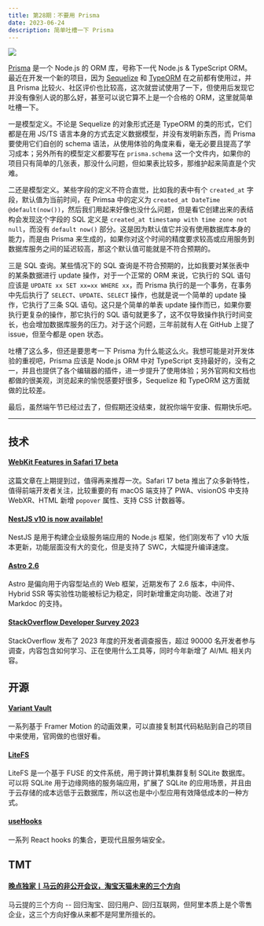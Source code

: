 ```yaml
---
title: 第28期：不要用 Prisma
date: 2023-06-24
description: 简单吐槽一下 Prisma
---
```


![](/static/weekly/issue-26-cover.jpg)

[Prisma](https://prisma.io) 是一个 Node.js 的 ORM 库，号称下一代 Node.js & TypeScript ORM。最近在开发一个新的项目，因为 [Sequelize](https://sequelize.org) 和 [TypeORM](https://typeorm.io) 在之前都有使用过，并且 Prisma 比较火、社区评价也比较高，这次就尝试使用了一下，但使用后发现它并没有像别人说的那么好，甚至可以说它算不上是一个合格的 ORM，这里就简单吐槽一下。

一是模型定义。不论是 Sequelize 的对象形式还是 TypeORM 的类的形式，它们都是在用 JS/TS 语言本身的方式去定义数据模型，并没有发明新东西，而 Prisma 要使用它们自创的 schema 语法，从使用体验的角度来看，毫无必要且提高了学习成本；另外所有的模型定义都要写在 `prisma.schema` 这一个文件内，如果你的项目只有简单的几张表，那没什么问题，但如果表比较多，那维护起来简直是个灾难。

二还是模型定义。某些字段的定义不符合直觉，比如我的表中有个 `created_at` 字段，默认值为当前时间，在 Primsa 中的定义为 `created_at DateTime @default(now())`，然后我们用起来好像也没什么问题，但是看它创建出来的表结构会发现这个字段的 SQL 定义是 `created_at timestamp with time zone not null`，而没有 `default now()` 部分。这是因为默认值它并没有使用数据库本身的能力，而是由 Prisma 来生成的，如果你对这个时间的精度要求较高或应用服务到数据库服务之间的延迟较高，那这个默认值可能就是不符合预期的。

三是 SQL 查询。某些情况下的 SQL 查询是不符合预期的，比如我要对某张表中的某条数据进行 update 操作，对于一个正常的 ORM 来说，它执行的 SQL 语句应该是 `UPDATE xx SET xx=xx WHERE xx`，而 Prisma 执行的是一个事务，在事务中先后执行了 `SELECT`、`UPDATE`、`SELECT` 操作，也就是说一个简单的 update 操作，它执行了三条 SQL 语句。这只是个简单的单表 update 操作而已，如果你要执行更复杂的操作，那它执行的 SQL 语句就更多了，这不仅导致操作执行时间变长，也会增加数据库服务的压力。对于这个问题，三年前就有人在 GitHub 上提了 issue，但至今都是 open 状态。

吐槽了这么多，但还是要思考一下 Prisma 为什么能这么火。我想可能是对开发体验的重视吧，Prisma 应该是 Node.js ORM 中对 TypeScript 支持最好的，没有之一，并且也提供了各个编辑器的插件，进一步提升了使用体验；另外官网和文档也都做的很美观，浏览起来的愉悦感要好很多，Sequelize 和 TypeORM 这方面就做的比较差。

最后，虽然端午节已经过去了，但假期还没结束，就祝你端午安康、假期快乐吧。

<hr />

## 技术

#### [WebKit Features in Safari 17 beta](https://webkit.org/blog/14205/news-from-wwdc23-webkit-features-in-safari-17-beta/)

这篇文章在上期提到过，值得再来推荐一次。Safari 17 beta 推出了众多新特性，值得前端开发者关注，比较重要的有 macOS 端支持了 PWA、visionOS 中支持 WebXR、HTML 新增 `popover` 属性、支持 CSS 计数器等。

#### [NestJS v10 is now available!](https://trilon.io/blog/nestjs-10-is-now-available)

NestJS 是用于构建企业级服务端应用的 Node.js 框架，他们刚发布了 v10 大版本更新，功能层面没有大的变化，但是支持了 SWC，大幅提升编译速度。

#### [Astro 2.6](https://astro.build/blog/astro-260/)

Astro 是偏向用于内容型站点的 Web 框架，近期发布了 2.6 版本，中间件、Hybrid SSR 等实验性功能被标记为稳定，同时新增重定向功能、改进了对 Markdoc 的支持。

#### [StackOverflow Developer Survey 2023](https://survey.stackoverflow.co/2023/)

StackOverflow 发布了 2023 年度的开发者调查报告，超过 90000 名开发者参与调查，内容包含如何学习、正在使用什么工具等，同时今年新增了 AI/ML 相关内容。

## 开源

#### [Variant Vault](https://github.com/chrisabdo/motionvariants)

一系列基于 Framer Motion 的动画效果，可以直接复制其代码粘贴到自己的项目中来使用，官网做的也很好看。

#### [LiteFS](https://github.com/superfly/litefs)

LiteFS 是一个基于 FUSE 的文件系统，用于跨计算机集群复制 SQLite 数据库。可以将 SQLite 用于边缘网络的服务端应用，扩展了 SQLite 的应用场景，并且由于云存储的成本远低于云数据库，所以这也是中小型应用有效降低成本的一种方式。

#### [useHooks](https://github.com/uidotdev/usehooks)

一系列 React hooks 的集合，更现代且服务端安全。

## TMT

#### [晚点独家丨马云的非公开会议，淘宝天猫未来的三个方向](https://mp.weixin.qq.com/s/OnqUXcxUyr97YbZJFV1CSA)

马云提的三个方向 -- 回归淘宝、回归用户、回归互联网，但阿里本质上是个零售企业，这三个方向好像从来都不是阿里所擅长的。
